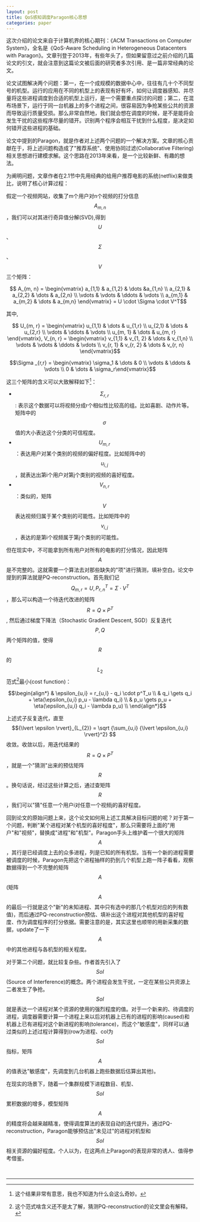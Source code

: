 ```yaml
---
layout: post
title: QoS感知调度Paragon核心思想
categories: paper
---
```


这次介绍的论文来自于计算机界的核心期刊：《ACM Transactions on Computer System》，全名是《QoS-Aware Scheduling in Heterogeneous Datacenters with Paragon》。文章刊登于2013年，有些年头了，但如果留意过之前介绍的几篇论文的引文，就会注意到这篇论文被后面的研究者多次引用、是一篇非常经典的论文。

论文试图解决两个问题：第一，在一个成规模的数据中心中，往往有几十个不同型号的机型。运行的应用在不同的机型上的表现有好有坏，如何让调度器感知、并尽量将这些进程调度到合适的机型上运行，是一个需要重点探讨的问题；第二，在混布场景下，运行于同一台机器上的多个进程之间，很容易因为争抢某些公共的资源而导致运行质量受损。那么非常自然地，我们就会想在调度的时候，是不是能将会发生干扰的这些程序尽量的错开。识别两个程序会相互干扰到什么程度，是决定如何错开这些进程的基础。

论文中提到的Paragon，就是作者对上述两个问题的一个解决方案。文章的核心贡献在于，将上述问题构造成了"推荐系统"、使用协同过滤(Collaborative Filtering)相关思想进行建模求解。这个思路在2013年来看，是一个比较新鲜、有趣的想法。

为阐明问题，文章作者在2.1节中先用经典的给用户推荐电影的系统(netflix)来做类比，说明了核心计算过程：

假定一个视频网站，收集了m个用户对n个视频的打分信息$$A_{m,n}$$，我们可以对其进行奇异值分解(SVD),得到$$U$$、$$\Sigma$$、$$V$$三个矩阵：
 
$$ A_{m, n} = \begin{vmatrix} a_{1,1} & a_{1,2} & \dots &a_{1,n} \\ a_{2,1} & a_{2,2} & \dots & a_{2,n} \\ \vdots & \vdots & \ddots & \vdots \\ a_{m,1} & a_{m,2} & \dots & a_{m,n} \end{vmatrix} = U \cdot \Sigma \cdot V^T$$ 
 
其中,

$$ U_{m, r} = \begin{vmatrix} u_{1,1} & \dots & u_{1,r} \\ u_{2,1} & \dots & u_{2,r} \\ \vdots & \ddots & \vdots \\ u_{m, 1} & \dots & u_{m, r} \end{vmatrix}, V_{n, r} = \begin{vmatrix} v_{1,1} & v_{1, 2} & \dots & v_{1,n} \\ \vdots & \vdots & \ddots & \vdots \\ v_{r, 1} & v_{r, 2} & \dots & v_{r, n} \end{vmatrix}$$

$$\Sigma _{r,r} = \begin{vmatrix} \sigma_1 & \dots & 0 \\ \vdots & \ddots & \vdots \\ 0 & \dots & \sigma_r\end{vmatrix}$$

这三个矩阵的含义可以大致解释如下[^1]：
* $$\Sigma_{r,r}$$: 表示这个数据可以将视频分成r个相似性比较高的组。比如喜剧、动作片等。矩阵中的$$\sigma$$值的大小表达这个分类的可信程度。
* $$U_{m, r}$$：表达用户对某个类别的视频的偏好程度。比如矩阵中的$$u_{i,j}$$，就表达出第i个用户对第j个类别的视频的喜好程度。
* $$V_{n,r}$$：类似的，矩阵$$V$$表达视频归属于某个类别的可能性。比如矩阵中的$$v_{i,j}$$，表达的是第i个视频属于第j个类别的可能性。

但在现实中，不可能拿到所有用户对所有的电影的打分情况，因此矩阵$$A$$是不完整的。这就需要一个算法去对那些缺失的"项"进行猜测，填补空白。论文中提到的算法就是PQ-reconstruction。首先我们记$$Q_{m,r} = U, P^T_{r,n} = \Sigma \cdot V^T$$，那么可以构造一个待迭代改进的矩阵$$R = Q \times P^T$$, 然后通过梯度下降法（Stochastic Gradient Descent, SGD）反复迭代$$P, Q$$两个矩阵的值，使得$$R$$的$$L_2$$范式[^2]最小(cost function)：

$$\begin{align*} & \epsilon_{u,i} = r_{u,i} - q_i \cdot p^T_u \\ 
                 & q_i \gets q_i + \eta(\epsilon_{u,i} p_u - \lambda q_i) \\
                 & p_u \gets p_u + \eta(\epsilon_{u,i} q_i - \lambda p_u) \\
\end{align*}$$

上述式子反复迭代，直至 $${\lvert \epsilon \rvert}_{L_{2}} = \sqrt {\sum_{u,i} {\lvert \epsilon_{u,i} \rvert}^2} $$收敛。收敛以后，用迭代结果的$$R=Q \times P^T$$，就是一个"猜测"出来的预估矩阵$$R$$。换句话说，经过这些计算之后，通过查矩阵$$R$$，我们可以"猜"任意一个用户i对任意一个视频j的喜好程度。

回到论文的原始问题上来，这个论文如何用上述工具解决目标问题的呢？对于第一个问题，判断"某个进程对某个机型的喜好程度"，那么只需要将上面的"用户"和"视频"，替换成"进程"和"机型"。Paragon手头上维护着一个很大的矩阵$$A$$，其行是已经调度上去的众多进程，列是已知的所有机型。当有一个新的进程需要被调度的时候，Paragon先把这个进程抽样的扔到几个机型上跑一阵子看看，观察数据得到一个不完整的矩阵$$A$$(矩阵$$A$$的最后一行就是这个"新"的未知进程、其中只有选中的那几个机型对应的列有数值)，而后通过PQ-reconstruction预估、填补出这个进程对其他机型的喜好程度、作为调度程序的打分依据。需要注意的是，其实这里也顺带的用新采集的数据，update了一下$$A$$中的其他进程与各机型的相关程度。

对于第二个问题，就比较复杂些。作者首先引入了$$SoI$$(Source of Interference)的概念。两个进程会发生干扰，一定在某些公共资源上二者发生了争抢。$$SoI$$就是表达一个进程对某个资源的使用的强烈程度的值。对于一个新来的、待调度的进程，调度器需要计算一个进程上来以后对机器上已有的进程的影响(caused)和机器上已有进程对这个新进程的影响(tolerance)，而这个"敏感度"，同样可以通过类似的上述过程计算得到(row为进程、col为$$SoI$$指标，矩阵$$A$$的值表达"敏感度"，先调度到几台机器上跑些数据后估算出其他)。

在现实的场景下，随着一个集群规模下进程数目、机型、$$SoI$$累积数据的增多，模型矩阵$$A$$的精度将会越来越精准，使得调度算法的表现自动的迭代提升。通过PQ-reconstruction，Paragon能够预估出"未见过"的进程对机型和$$SoI$$相关资源的偏好程度。个人以为，在这两点上Paragon的表现非常的诱人、值得参考借鉴。

<br>

---
[^1]: 这个结果非常有意思，我也不知道为什么会这么奇妙。
[^2]: 这个范式啥含义还不是太了解，猜测PQ-reconstruction的论文里会有解释。
 
 
